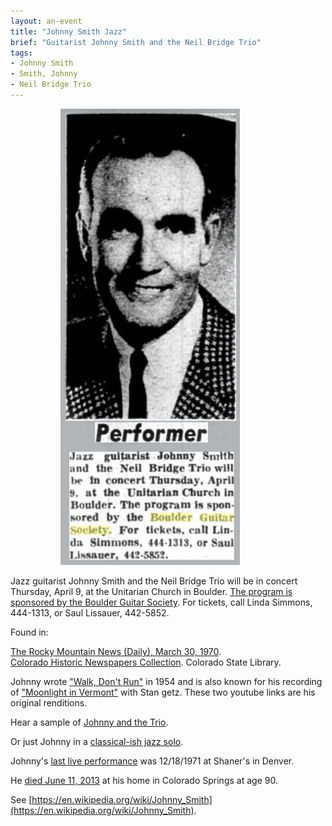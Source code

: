 ```yaml
---
layout: an-event
title: "Johnny Smith Jazz"
brief: "Guitarist Johnny Smith and the Neil Bridge Trio"
tags:
- Johnny Smith
- Smith, Johnny
- Neil Bridge Trio
---
```

<img src="/pics/19700409-JohnnySmith.jpg" alt="JohnnySmith" style="margin-left: 80px;">

Jazz guitarist Johnny Smith and the Neil Bridge Trio will be in concert Thursday, April 9, at the Unitarian Church in Boulder. <ins>The program is sponsored by the Boulder Guitar Society</ins>. For tickets, call Linda Simmons, 444-1313, or Saul Lissauer, 442-5852.

Found in:

[The Rocky Mountain News (Daily), March 30, 1970](https://www.coloradohistoricnewspapers.org/?a=d&d=RMD19700330-01.2.186&srpos=3&e=-------en-20--1--img-txIN%7ctxCO%7ctxTA-%22boulder+guitar+society%22-------2------).  
[Colorado Historic Newspapers Collection](https://www.coloradohistoricnewspapers.org/). Colorado State Library.

Johnny wrote ["Walk, Don't Run"](https://www.youtube.com/watch?v=G_u_AR8u21M) in 1954 and is also known for his recording of ["Moonlight in Vermont"](https://www.youtube.com/watch?v=ILGJqUfQd9Y) with Stan getz.  These two youtube links are his original renditions.

Hear a sample of [Johnny and the Trio](https://www.youtube.com/watch?v=hTckPWiPm7Y).

Or just Johnny in a [classical-ish jazz solo](https://www.youtube.com/watch?v=0NDeMHjEqlA).

Johnny's [last live performance](https://dickpatterson.bandcamp.com/album/the-last-night-at-shaners) was 12/18/1971 at Shaner's in Denver.

He [died June 11, 2013](https://www.nytimes.com/2013/06/19/arts/music/johnny-smith-guitarist-and-songwriter-dies-at-90.html) at his home in Colorado Springs at age 90.

See [https://en.wikipedia.org/wiki/Johnny_Smith](https://en.wikipedia.org/wiki/Johnny_Smith).

